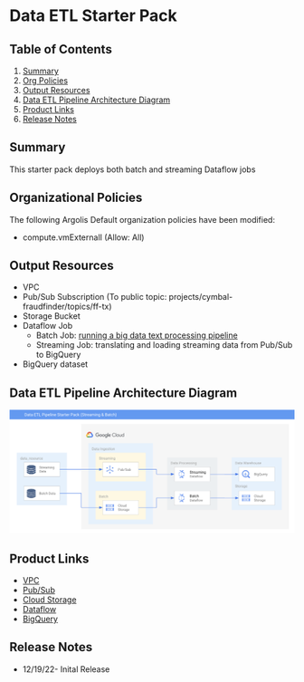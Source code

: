 # Data ETL Starter Pack

## Table of Contents
1. [Summary](#summary)
2. [Org Policies](#organizational-policies)
3. [Output Resources](#organizational-policies)
4. [Data ETL Pipeline Architecture Diagram](#network-diagram)
5. [Product Links](#product-links)
6. [Release Notes](#release-notes)

## Summary
This starter pack deploys both batch and streaming Dataflow jobs 

## Organizational Policies
The following Argolis Default organization policies have been modified:
* compute.vmExternalI (Allow: All)

## Output Resources
* VPC
* Pub/Sub Subscription (To public topic: projects/cymbal-fraudfinder/topics/ff-tx)
* Storage Bucket
* Dataflow Job
    * Batch Job: [running a big data text processing pipeline](https://codelabs.developers.google.com/codelabs/cloud-dataflow-starter#0) 
    * Streaming Job: translating and loading streaming data from Pub/Sub to BigQuery 
* BigQuery dataset 

## Data ETL Pipeline Architecture Diagram
![Data ETL Pipeline Architecture](./imgs/data_etl_architecture.png)

## Product Links
* [VPC](https://cloud.google.com/vpc)
* [Pub/Sub](https://cloud.google.com/pubsub)
* [Cloud Storage](https://cloud.google.com/storage)
* [Dataflow](https://cloud.google.com/dataflow)
* [BigQuery](https://github.com/GoogleCloudPlatform/bigquery)

## Release Notes
* 12/19/22- Inital Release